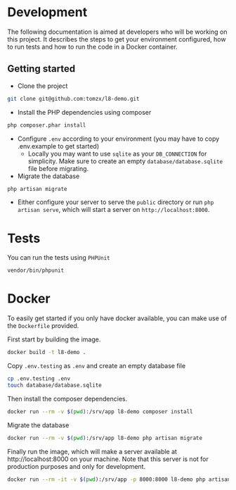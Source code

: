 # Development
The following documentation is aimed at developers who will be working on this project. It describes the steps to get your environment configured, how to run tests and how to run the code in a Docker container.

## Getting started
* Clone the project
```bash
git clone git@github.com:tomzx/l8-demo.git
```
* Install the PHP dependencies using composer
```bash
php composer.phar install
```
* Configure `.env` according to your environment (you may have to copy .env.example to get started)
    * Locally you may want to use `sqlite` as your `DB_CONNECTION` for simplicity. Make sure to create an empty `database/database.sqlite` file before migrating.
* Migrate the database
```bash
php artisan migrate
```
* Either configure your server to serve the `public` directory or run `php artisan serve`, which will start a server on `http://localhost:8000`.

# Tests
You can run the tests using `PHPUnit`
```bash
vendor/bin/phpunit
```

# Docker
To easily get started if you only have docker available, you can make use of the `Dockerfile` provided.

First start by building the image.
```bash
docker build -t l8-demo .
```
Copy `.env.testing` as `.env` and create an empty database file
```bash
cp .env.testing .env
touch database/database.sqlite
```
Then install the composer dependencies.
```bash
docker run --rm -v $(pwd):/srv/app l8-demo composer install
```
Migrate the database
```bash
docker run --rm -v $(pwd):/srv/app l8-demo php artisan migrate
```
Finally run the image, which will make a server available at http://localhost:8000 on your machine. Note that this server is not for production purposes and only for development.
```bash
docker run --rm -it -v $(pwd):/srv/app -p 8000:8000 l8-demo php artisan serve --host=0.0.0.0
```
